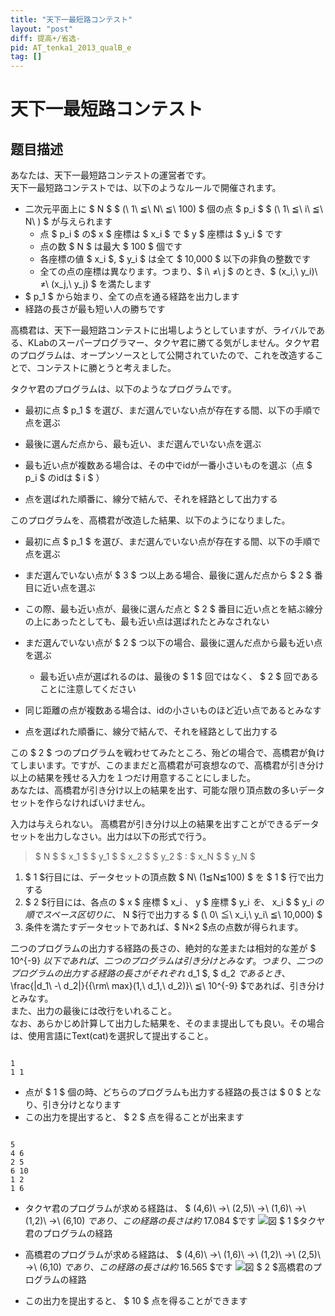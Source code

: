 ```yaml
---
title: "天下一最短路コンテスト"
layout: "post"
diff: 提高+/省选-
pid: AT_tenka1_2013_qualB_e
tag: []
---
```


# 天下一最短路コンテスト

## 题目描述

[problemUrl]: https://atcoder.jp/contests/tenka1-2013-qualb/tasks/tenka1_2013_qualB_e

 あなたは、天下一最短路コンテストの運営者です。  
 天下一最短路コンテストでは、以下のようなルールで開催されます。

- 二次元平面上に $ N $ $ (\ 1\ ≦\ N\ ≦\ 100) $ 個の点 $ p_i $ $ (\ 1\ ≦\ i\ ≦\ N\ ) $ が与えられます 
  - 点 $ p_i $ の$ x $ 座標は $ x_i $ で $ y $ 座標は $ y_i $ です
  - 点の数 $ N $ は最大 $ 100 $ 個です
  - 各座標の値 $ x_i $, $ y_i $ は全て $ 10,000 $ 以下の非負の整数です
  - 全ての点の座標は異なります。つまり、$ i\ ≠\ j $ のとき、$ (x_i,\ y_i)\ ≠\ (x_j,\ y_j) $ を満たします
- $ p_1 $ から始まり、全ての点を通る経路を出力します
- 経路の長さが最も短い人の勝ちです

 高橋君は、天下一最短路コンテストに出場しようとしていますが、ライバルである、KLabのスーパープログラマー、タクヤ君に勝てる気がしません。タクヤ君のプログラムは、オープンソースとして公開されていたので、これを改造することで、コンテストに勝とうと考えました。

 タクヤ君のプログラムは、以下のようなプログラムです。

- 最初に点 $ p_1 $ を選び、まだ選んでいない点が存在する間、以下の手順で点を選ぶ
- 最後に選んだ点から、最も近い、まだ選んでいない点を選ぶ
- 最も近い点が複数ある場合は、その中でidが一番小さいものを選ぶ（点 $ p_i $ のidは $ i $ ）

- 点を選ばれた順番に、線分で結んで、それを経路として出力する

 このプログラムを、高橋君が改造した結果、以下のようになりました。

- 最初に点 $ p_1 $ を選び、まだ選んでいない点が存在する間、以下の手順で点を選ぶ
- まだ選んでいない点が $ 3 $ つ以上ある場合、最後に選んだ点から $ 2 $ 番目に近い点を選ぶ
- この際、最も近い点が、最後に選んだ点と $ 2 $ 番目に近い点とを結ぶ線分の上にあったとしても、最も近い点は選ばれたとみなされない

- まだ選んでいない点が $ 2 $ つ以下の場合、最後に選んだ点から最も近い点を選ぶ 
  - 最も近い点が選ばれるのは、最後の $ 1 $ 回ではなく、 $ 2 $ 回であることに注意してください
- 同じ距離の点が複数ある場合は、idの小さいものほど近い点であるとみなす

- 点を選ばれた順番に、線分で結んで、それを経路として出力する

 この $ 2 $ つのプログラムを戦わせてみたところ、殆どの場合で、高橋君が負けてしまいます。ですが、このままだと高橋君が可哀想なので、高橋君が引き分け以上の結果を残せる入力を１つだけ用意することにしました。  
 あなたは、高橋君が引き分け以上の結果を出す、可能な限り頂点数の多いデータセットを作らなければいけません。

 入力は与えられない。 高橋君が引き分け以上の結果を出すことができるデータセットを出力しなさい。出力は以下の形式で行う。  
> $ N $ $ x_1 $ $ y_1 $ $ x_2 $ $ y_2 $ : $ x_N $ $ y_N $

   
1. $ 1 $行目には、データセットの頂点数 $ N\ (1≦N≦100) $ を $ 1 $ 行で出力する
2. $ 2 $行目には、各点の $ x $ 座標 $ x_i $、$ y $ 座標 $ y_i $を、$ x_i $ $ y_i $の順でスペース区切りに、$ N $行で出力する $ (\ 0\ ≦\ x_i,\ y_i\ ≦\ 10,000) $
3. 条件を満たすデータセットであれば、$ N×2 $点の点数が得られます。
 
 二つのプログラムの出力する経路の長さの、絶対的な差または相対的な差が $ 10^{-9} $以下であれば、二つのプログラムは引き分けとみなす。  
 つまり、二つのプログラムの出力する経路の長さがそれぞれ$ d_1 $, $ d_2 $であるとき、$ \frac{|d_1\ -\ d_2|}{{\rm\ max}(1,\ d_1,\ d_2)}\ ≦\ 10^{-9} $であれば、引き分けとみなす。  
 また、出力の最後には改行をいれること。   
 なお、あらかじめ計算して出力した結果を、そのまま提出しても良い。その場合は、使用言語にText(cat)を選択して提出すること。  
```

1
1 1
```

- 点が $ 1 $ 個の時、どちらのプログラムも出力する経路の長さは $ 0 $ となり、引き分けとなります
- この出力を提出すると、 $ 2 $ 点を得ることが出来ます
 
```

5
4 6
2 5
6 10
1 2
1 6
```

- タクヤ君のプログラムが求める経路は、 $ (4,6)\ →\ (2,5)\ →\ (1,6)\ →\ (1,2)\ →\ (6,10) $であり、この経路の長さは約$ 17.084 $です
 ![](https://cdn.luogu.com.cn/upload/vjudge_pic/AT_tenka1_2013_qualB_e/e3a188bf2c19d137a39673f73d7874c0043d2fc1.png)図 $ 1 $タクヤ君のプログラムの経路

 

- 高橋君のプログラムが求める経路は、 $ (4,6)\ →\ (1,6)\ →\ (1,2)\ →\ (2,5)\ →\ (6,10) $であり、この経路の長さは約$ 16.565 $です
 ![](https://cdn.luogu.com.cn/upload/vjudge_pic/AT_tenka1_2013_qualB_e/c0ac09c104567967ebe2486f46e232f9268d35b6.png)図 $ 2 $高橋君のプログラムの経路

 

- この出力を提出すると、 $ 10 $ 点を得ることができます

